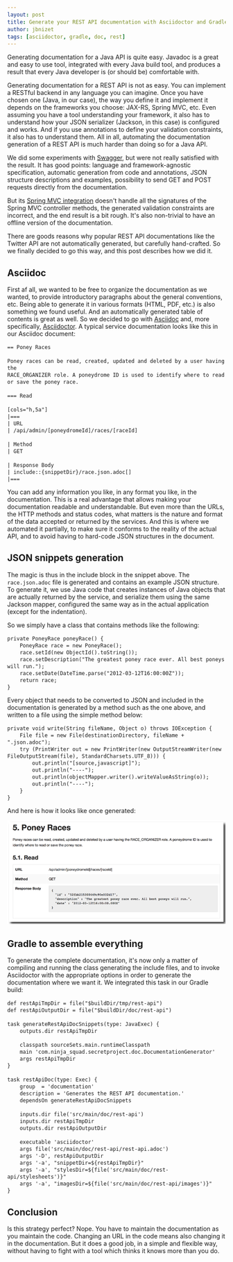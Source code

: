 ```yaml
---
layout: post
title: Generate your REST API documentation with Asciidoctor and Gradle
author: jbnizet
tags: [asciidoctor, gradle, doc, rest]
---
```


Generating documentation for a Java API is quite easy. Javadoc is a great and easy to use tool, integrated with every Java build tool,
and produces a result that every Java developer is (or should be) comfortable with.

Generating documentation for a REST API is not as easy. You can implement a RESTful backend in any language you can imagine. Once you have chosen one
(Java, in our case), the way you define it and implement it depends on the frameworks you choose: JAX-RS, Spring MVC, etc. Even assuming you have a tool 
understanding your framework, it also has to understand how your JSON serializer (Jackson, in this case) is configured and works. And if 
you use annotations to define your validation constraints, it also has to understand them. All in all, automating the documentation generation
of a REST API is much harder than doing so for a Java API.

We did some experiments with [Swagger](http://swagger.wordnik.com/), but were not really satisfied with the result. It has good points: language
and framework-agnostic specification, automatic generation from code and annotations, JSON structure descriptions and examples, possibility to send GET 
and POST requests directly from the documentation.

But its [Spring MVC integration](https://github.com/martypitt/swagger-springmvc) doesn't handle all the signatures of the Spring MVC
controller methods, the generated validation constraints are incorrect, and the end result is a bit rough. It's also non-trivial to have an offline
version of the documentation. 

There are goods reasons why popular REST API documentations like the Twitter API are not automatically generated, but 
carefully hand-crafted. So we finally decided to go this way, and this post describes how we did it.

## Asciidoc

First af all, we wanted to be free to organize the documentation as we wanted, to provide introductory paragraphs about the general
conventions, etc. Being able to generate it in various formats (HTML, PDF, etc.) is also something we found useful. And an automatically generated
table of contents is great as well. So we decided
to go with [Asciidoc](http://www.methods.co.nz/asciidoc/) and, more specifically, [Asciidoctor](http://asciidoctor.org/). A typical service documentation 
looks like this in our Asciidoc document:

    == Poney Races

    Poney races can be read, created, updated and deleted by a user having the 
    RACE_ORGANIZER role. A poneydrome ID is used to identify where to read 
    or save the poney race.

    === Read

    [cols="h,5a"]
    |===
    | URL
    | /api/admin/[poneydromeId]/races/[raceId]

    | Method
    | GET

    | Response Body
    | include::{snippetDir}/race.json.adoc[]
    |===

You can add any information you like, in any format you like, in the documentation. This is a real advantage that allows making your documentation
readable and understandable. But even more than the URLs, the HTTP methods and status codes, what matters is the nature and format of the data
accepted or returned by the services. And this is where we automated it partially, to make sure it conforms to the reality of the actual API,
and to avoid having to hard-code JSON structures in the document. 

## JSON snippets generation

The magic is thus in the include block in the snippet above. The `race.json.adoc` file is generated and contains an example JSON structure. 
To generate it, we use Java code that creates instances of Java objects that are actually returned by the service, and serialize them using the 
same Jackson mapper, configured the same way as in the actual application (except for the indentation).

So we simply have a class that contains methods like the following:

    private PoneyRace poneyRace() {
        PoneyRace race = new PoneyRace();
        race.setId(new ObjectId().toString());
        race.setDescription("The greatest poney race ever. All best poneys will run.");
        race.setDate(DateTime.parse("2012-03-12T16:00:00Z"));
        return race;
    }

Every object that needs to be converted to JSON and included in the documentation is generated by a method such as the one above,
and written to a file using the simple method below:

    private void write(String fileName, Object o) throws IOException {
        File file = new File(destinationDirectory, fileName + ".json.adoc");
        try (PrintWriter out = new PrintWriter(new OutputStreamWriter(new FileOutputStream(file), StandardCharsets.UTF_8))) {
            out.println("[source,javascript]");
            out.println("----");
            out.println(objectMapper.writer().writeValueAsString(o));
            out.println("----");
        }
    }

And here is how it looks like once generated:

![Result of the documentation](/assets/images/rest-api-doc-result.png)

## Gradle to assemble everything

To generate the complete documentation, it's now only a matter of compiling and running the class generating the include files, and to invoke Asciidoctor
with the appropriate options in order to generate the documentation where we want it. We integrated this task in our Gradle build:

    def restApiTmpDir = file("$buildDir/tmp/rest-api")
    def restApiOutputDir = file("$buildDir/doc/rest-api")

    task generateRestApiDocSnippets(type: JavaExec) {
        outputs.dir restApiTmpDir

        classpath sourceSets.main.runtimeClasspath
        main 'com.ninja_squad.secretproject.doc.DocumentationGenerator'
        args restApiTmpDir
    }

    task restApiDoc(type: Exec) {
        group  = 'documentation'
        description = 'Generates the REST API documentation.'
        dependsOn generateRestApiDocSnippets

        inputs.dir file('src/main/doc/rest-api')
        inputs.dir restApiTmpDir
        outputs.dir restApiOutputDir

        executable 'asciidoctor'
        args file('src/main/doc/rest-api/rest-api.adoc')
        args '-D', restApiOutputDir
        args '-a', "snippetDir=${restApiTmpDir}"
        args '-a', "stylesDir=${file('src/main/doc/rest-api/stylesheets')}"
        args '-a', "imagesDir=${file('src/main/doc/rest-api/images')}"
    }

## Conclusion

Is this strategy perfect? Nope. You have to maintain the documentation as you maintain the code. Changing an URL in the code means also changing it in the
documentation. But it does a good job, in a simple and flexible way, without having to fight with a tool which thinks it knows more than you do.
